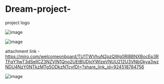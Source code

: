 # Dream-project-

project logo 

![image](https://github.com/user-attachments/assets/7c086fe6-a180-4722-b5d7-42ceee2e75e0)


![image](https://github.com/user-attachments/assets/8c61009f-2a81-4bcb-b77e-66dbb0e3acab)



attachment link -https://miro.com/welcomeonboard/TU1TWVhuN2pzQWg0RlBBNXBocEp3RTFqY1lwT3dSellCZ3NZVlN1Qno2UEtBUDloYWIzeVNUU212U3VNbGkya3wzNDU4NzY0NTkzMTg5ODkzNTcyfDI=?share_link_id=924518784756




![image](https://github.com/user-attachments/assets/d3b58e0e-e0c0-446a-a816-856cc32118db)

